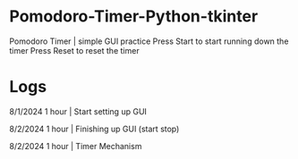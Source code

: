 # Pomodoro-Timer-Python-tkinter
Pomodoro Timer | simple GUI practice
Press Start to start running down the timer
Press Reset to reset the timer

# Logs
8/1/2024 1 hour | Start setting up GUI

8/2/2024 1 hour | Finishing up GUI (start stop)

8/2/2024 1 hour | Timer Mechanism
